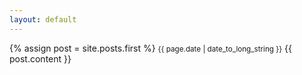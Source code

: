 ```yaml
---
layout: default
---
```


{% assign post = site.posts.first %}
<small>{{ page.date | date_to_long_string }}</small>
{{ post.content }}
